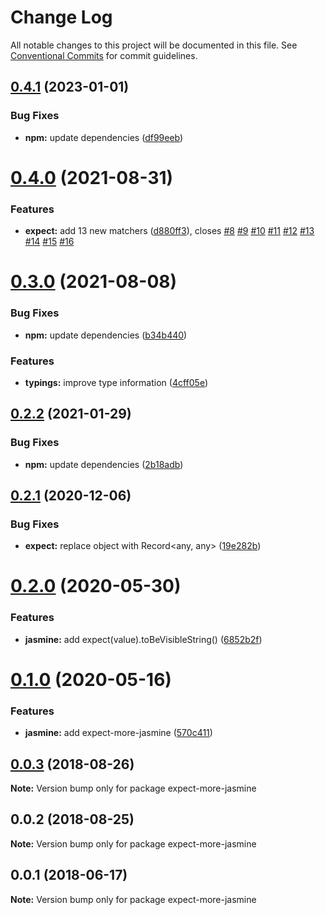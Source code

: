 # Change Log

All notable changes to this project will be documented in this file. See
[Conventional Commits](https://conventionalcommits.org) for commit guidelines.

## [0.4.1](https://github.com/JamieMason/expect-more/compare/expect-more-jasmine@0.4.0...expect-more-jasmine@0.4.1) (2023-01-01)

### Bug Fixes

- **npm:** update dependencies
  ([df99eeb](https://github.com/JamieMason/expect-more/commit/df99eebcd191fa10d3298c3a1b83ca3d02cc960b))

# [0.4.0](https://github.com/JamieMason/expect-more/compare/expect-more-jasmine@0.3.0...expect-more-jasmine@0.4.0) (2021-08-31)

### Features

- **expect:** add 13 new matchers
  ([d880ff3](https://github.com/JamieMason/expect-more/commit/d880ff3e4f0f49f1ddbaa9afaf9217c9a1e084d3)),
  closes [#8](https://github.com/JamieMason/expect-more/issues/8)
  [#9](https://github.com/JamieMason/expect-more/issues/9)
  [#10](https://github.com/JamieMason/expect-more/issues/10)
  [#11](https://github.com/JamieMason/expect-more/issues/11)
  [#12](https://github.com/JamieMason/expect-more/issues/12)
  [#13](https://github.com/JamieMason/expect-more/issues/13)
  [#14](https://github.com/JamieMason/expect-more/issues/14)
  [#15](https://github.com/JamieMason/expect-more/issues/15)
  [#16](https://github.com/JamieMason/expect-more/issues/16)

# [0.3.0](https://github.com/JamieMason/expect-more/compare/expect-more-jasmine@0.2.2...expect-more-jasmine@0.3.0) (2021-08-08)

### Bug Fixes

- **npm:** update dependencies
  ([b34b440](https://github.com/JamieMason/expect-more/commit/b34b44027162306ecf678830a65a74852c442d9a))

### Features

- **typings:** improve type information
  ([4cff05e](https://github.com/JamieMason/expect-more/commit/4cff05e535460a2b7e10ce69528c0789f429dcce))

## [0.2.2](https://github.com/JamieMason/expect-more/compare/expect-more-jasmine@0.2.1...expect-more-jasmine@0.2.2) (2021-01-29)

### Bug Fixes

- **npm:** update dependencies
  ([2b18adb](https://github.com/JamieMason/expect-more/commit/2b18adba015b749cf7947bf98cf2a964ecbe15bc))

## [0.2.1](https://github.com/JamieMason/expect-more/compare/expect-more-jasmine@0.2.0...expect-more-jasmine@0.2.1) (2020-12-06)

### Bug Fixes

- **expect:** replace object with Record<any, any>
  ([19e282b](https://github.com/JamieMason/expect-more/commit/19e282b83ab3485081e8c9aed3db210bd09b7595))

# [0.2.0](https://github.com/JamieMason/expect-more/compare/expect-more-jasmine@0.1.0...expect-more-jasmine@0.2.0) (2020-05-30)

### Features

- **jasmine:** add expect(value).toBeVisibleString()
  ([6852b2f](https://github.com/JamieMason/expect-more/commit/6852b2f74d51b831729b28538df86d25a4b31643))

# [0.1.0](https://github.com/JamieMason/expect-more/compare/expect-more-jasmine@0.0.3...expect-more-jasmine@0.1.0) (2020-05-16)

### Features

- **jasmine:** add expect-more-jasmine
  ([570c411](https://github.com/JamieMason/expect-more/commit/570c4110db1271858e431d22e05e404be3bc6219))

<a name="0.0.3"></a>

## [0.0.3](https://github.com/JamieMason/expect-more/compare/expect-more-jasmine@0.0.2...expect-more-jasmine@0.0.3) (2018-08-26)

**Note:** Version bump only for package expect-more-jasmine

<a name="0.0.2"></a>

## 0.0.2 (2018-08-25)

**Note:** Version bump only for package expect-more-jasmine

<a name="0.0.1"></a>

## 0.0.1 (2018-06-17)

**Note:** Version bump only for package expect-more-jasmine
